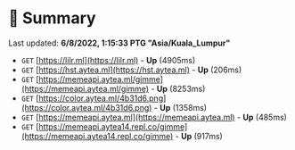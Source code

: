 # 📖 Summary
Last updated: **6/8/2022, 1:15:33 PTG "Asia/Kuala_Lumpur"**

- `GET` [https://lilr.ml](https://lilr.ml) - **Up** (4905ms)
- `GET` [https://hst.aytea.ml](https://hst.aytea.ml) - **Up** (206ms)
- `GET` [https://memeapi.aytea.ml/gimme](https://memeapi.aytea.ml/gimme) - **Up** (8253ms)
- `GET` [https://color.aytea.ml/4b31d6.png](https://color.aytea.ml/4b31d6.png) - **Up** (1358ms)
- `GET` [https://memeapi.aytea.ml](https://memeapi.aytea.ml) - **Up** (485ms)
- `GET` [https://memeapi.aytea14.repl.co/gimme](https://memeapi.aytea14.repl.co/gimme) - **Up** (917ms)
